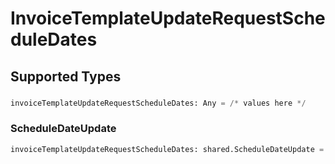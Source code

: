# InvoiceTemplateUpdateRequestScheduleDates


## Supported Types

### 

```python
invoiceTemplateUpdateRequestScheduleDates: Any = /* values here */
```

### ScheduleDateUpdate

```python
invoiceTemplateUpdateRequestScheduleDates: shared.ScheduleDateUpdate = /* values here */
```

